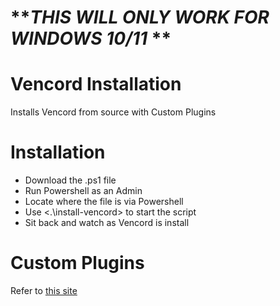 # **_THIS WILL ONLY WORK FOR WINDOWS 10/11_ **
  # Vencord Installation
Installs Vencord from source with Custom Plugins

# Installation
  - Download the .ps1 file
  - Run Powershell as an Admin
  - Locate where the file is via Powershell
  - Use <.\install-vencord> to start the script
  - Sit back and watch as Vencord is install

# Custom Plugins
  Refer to [this site](https://docs.vencord.dev/installing/custom-plugins/#adding-your-plugin)
